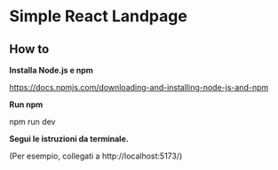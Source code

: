 <h1>Simple React Landpage</h1>

<h2>How to</h2>

<strong>Installa Node.js e npm</strong>

https://docs.npmjs.com/downloading-and-installing-node-js-and-npm 

<strong>Run npm</strong>

npm run dev

<strong>Segui le istruzioni da terminale.</strong>
<p>(Per esempio, collegati a http://localhost:5173/)</p>
